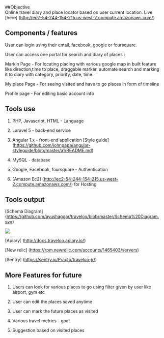 ##Objective				
Online travel diary and place locator based on user current location. Live [here] (http://ec2-54-244-154-215.us-west-2.compute.amazonaws.com/)

## Components / features		

User can login using their email, facebook, google or foursquare.


User can access one portal for search and diary of places	:


Markin Page - For locating placing with various google map in built feature like direction,time to place, draggable marker, automate search and marking it to diary with category, priority, date, time.

My place Page - For seeing visited and have to go places in form of timeline

Profile page - For editing basic account info

## Tools use 

1) PHP, Javascript, HTML - Language

2) Laravel 5 - back-end service

3) Angular 1.x - front-end application [Style guide] (https://github.com/johnpapa/angular-styleguide/blob/master/a1/README.md) 

4) MySQL - database

5) Google, Facebook, foursquare - Authentication

6) [Amazon Ec2] (http://ec2-54-244-154-215.us-west-2.compute.amazonaws.com/) for Hosting

## Tools output
[Schema Diagram] (https://github.com/ayushaggar/traveloo/blob/master/Schema%20Diagram.svg)

<a href="https://codeclimate.com/repos/58186c52fac44e37ac004058/feed">
<img src="https://codeclimate.com/repos/58186c52fac44e37ac004058/badges/e7a5d2bb2f1f9a3fe444/gpa.svg" />
</a>

[Apiary] (http://docs.traveloo.apiary.io/)

[New relic] (https://rpm.newrelic.com/accounts/1465403/servers)

[Sentry] (https://sentry.io/Practo/traveloo-jr/)

## More Features for future

1) Users can look for various places to go using filter given by user like airport, gym etc

2) User can edit the places saved anytime

3) User can mark the future places as visited

4) Various travel metrics - goal

5) Suggestion based on visited places 

